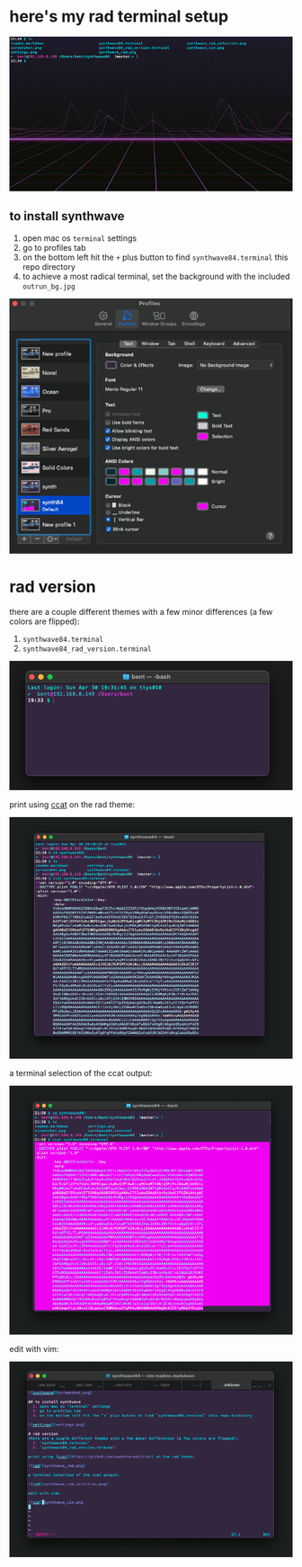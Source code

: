 # here's my rad terminal setup

![synthwave_rad](rad_bg_preview.png)

## to install synthwave
  1. open mac os `terminal` settings
  2. go to profiles tab
  3. on the bottom left hit the `+` plus button to find `synthwave84.terminal` this repo directory
  4. to achieve a most radical terminal, set the background with the included `outrun_bg.jpg`

![settings](settings.png)

# rad version
there are a couple different themes with a few minor differences (a few colors are flipped):
  1. `synthwave84.terminal`
  2. `synthwave84_rad_version.terminal`

![synthwave](screenshot.png)

print using [ccat](https://github.com/owenthereal/ccat) on the rad theme:

![rad](synthwave_rad.png)

a terminal selection of the ccat output:

![rad](synthwave_rad_selection.png)

edit with vim:

![vim](synthwave_vim.png
)
